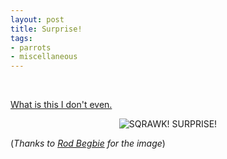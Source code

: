 ```yaml
---
layout: post
title: Surprise!
tags:
- parrots
- miscellaneous
---
```


<br/>

[What is this I don't
even.](https://secure.mysociety.org/admin/lists/pipermail/developers-public/2011-October/007647.html)


<center>
    <img
src="http://agentdero.cachefly.net/unethicalblogger.com/images/parrot.jpg"
alt="SQRAWK! SURPRISE!"/>
</center>


 (*Thanks to [Rod Begbie](https://twitter.com/rodbegbie) for the image*)
